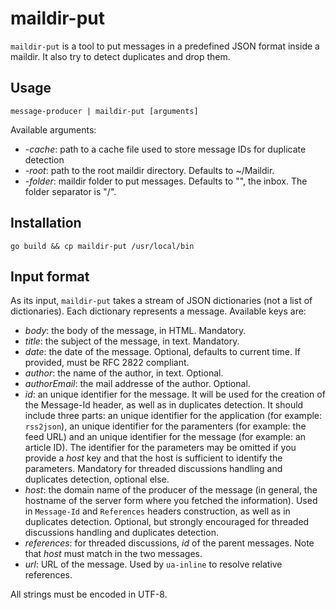 # maildir-put

`maildir-put` is a tool to put messages in a predefined JSON format
inside a maildir. It also try to detect duplicates and drop them.

## Usage

	message-producer | maildir-put [arguments]

Available arguments:

* *-cache*: path to a cache file used to store message IDs for duplicate
  detection
* *-root*: path to the root maildir directory. Defaults to ~/Maildir.
* *-folder*: maildir folder to put messages. Defaults to "", the inbox.
  The folder separator is "/".

## Installation

	go build && cp maildir-put /usr/local/bin

## Input format

As its input, `maildir-put` takes a stream of JSON dictionaries (not a
list of dictionaries). Each dictionary represents a message. Available
keys are:

* *body*: the body of the message, in HTML. Mandatory.
* *title*: the subject of the message, in text. Mandatory.
* *date*: the date of the message. Optional, defaults to current time. If
  provided, must be RFC 2822 compliant.
* *author*: the name of the author, in text. Optional.
* *authorEmail*: the mail addresse of the author. Optional.
* *id*: an unique identifier for the message. It will be used for the
  creation of the Message-Id header, as well as in duplicates detection. It
  should include three parts: an unique identifier for the application
  (for example: `rss2json`), an unique identifier for the paramenters
  (for example: the feed URL) and an unique identifier for the message
  (for example: an article ID). The identifier for the parameters may be
  omitted if you provide a *host* key and that the host is sufficient to
  identify the parameters. Mandatory for threaded discussions handling and
  duplicates detection, optional else.
* *host*: the domain name of the producer of the message (in general,
  the hostname of the server form where you fetched the information). Used
  in `Message-Id` and `References` headers construction, as well as in
  duplicates detection. Optional, but strongly encouraged for threaded
  discussions handling and duplicates detection.
* *references*: for threaded discussions, *id* of the parent messages. Note
  that *host* must match in the two messages.
* *url*: URL of the message. Used by `ua-inline` to resolve relative
  references.

All strings must be encoded in UTF-8.
